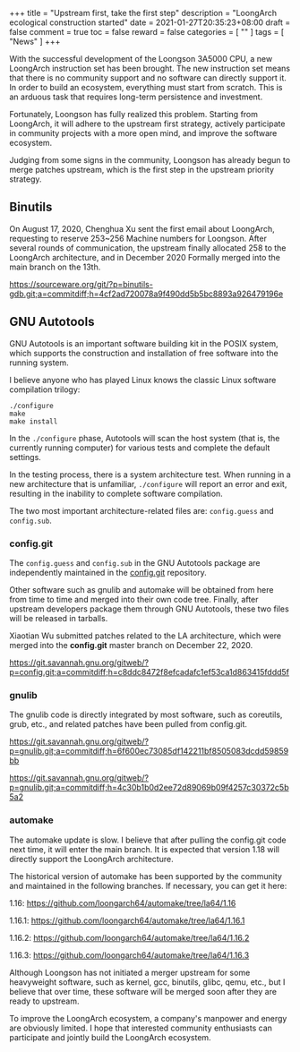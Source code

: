 +++
title = "Upstream first, take the first step"
description = "LoongArch ecological construction started"
date = 2021-01-27T20:35:23+08:00
draft = false
comment = true
toc = false
reward = false
categories = [
  ""
]
tags = [
  "News"
]
+++

With the successful development of the Loongson 3A5000 CPU, a new LoongArch instruction set has been brought. 
The new instruction set means that there is no community support and no software can directly support it.
In order to build an ecosystem, everything must start from scratch. This is an arduous task that requires long-term persistence and investment.

<!--more-->

Fortunately, Loongson has fully realized this problem. Starting from LoongArch, it will adhere to the upstream first strategy, actively participate in community projects with a more open mind, and improve the software ecosystem.

Judging from some signs in the community, Loongson has already begun to merge patches upstream, which is the first step in the upstream priority strategy.

## Binutils

On August 17, 2020, Chenghua Xu sent the first email about LoongArch, requesting to reserve 253~256 Machine numbers for Loongson. After several rounds of communication, the upstream finally allocated 258 to the LoongArch architecture, and in December 2020 Formally merged into the main branch on the 13th.

https://sourceware.org/git/?p=binutils-gdb.git;a=commitdiff;h=4cf2ad720078a9f490dd5b5bc8893a926479196e

## GNU Autotools

GNU Autotools is an important software building kit in the POSIX system, which supports the construction and installation of free software into the running system.

I believe anyone who has played Linux knows the classic Linux software compilation trilogy:


```
./configure
make
make install
```

In the `./configure` phase, Autotools will scan the host system (that is, the currently running computer) for various tests and complete the default settings.

In the testing process, there is a system architecture test. When running in a new architecture that is unfamiliar, `./configure` will report an error and exit, resulting in the inability to complete software compilation.

The two most important architecture-related files are: `config.guess` and `config.sub`.

### config.git

The `config.guess` and `config.sub` in the GNU Autotools package are independently maintained in the [config.git](https://git.savannah.gnu.org/gitweb/?p=config.git;a=summary) repository.

Other software such as gnulib and automake will be obtained from here from time to time and merged into their own code tree. Finally, after upstream developers package them through GNU Autotools, these two files will be released in tarballs.

Xiaotian Wu submitted patches related to the LA architecture, which were merged into the **config.git** master branch on December 22, 2020.

https://git.savannah.gnu.org/gitweb/?p=config.git;a=commitdiff;h=c8ddc8472f8efcadafc1ef53ca1d863415fddd5f

### gnulib

The gnulib code is directly integrated by most software, such as coreutils, grub, etc., and related patches have been pulled from config.git.

https://git.savannah.gnu.org/gitweb/?p=gnulib.git;a=commitdiff;h=6f600ec73085df142211bf8505083dcdd59859bb

https://git.savannah.gnu.org/gitweb/?p=gnulib.git;a=commitdiff;h=4c30b1b0d2ee72d89069b09f4257c30372c5b5a2


### automake

The automake update is slow. I believe that after pulling the config.git code next time, it will enter the main branch. It is expected that version 1.18 will directly support the LoongArch architecture.

The historical version of automake has been supported by the community and maintained in the following branches. If necessary, you can get it here:

1.16: https://github.com/loongarch64/automake/tree/la64/1.16

1.16.1: https://github.com/loongarch64/automake/tree/la64/1.16.1

1.16.2: https://github.com/loongarch64/automake/tree/la64/1.16.2

1.16.3: https://github.com/loongarch64/automake/tree/la64/1.16.3

Although Loongson has not initiated a merger upstream for some heavyweight software, such as kernel, gcc, binutils, glibc, qemu, etc., but I believe that over time, these software will be merged soon after they are ready to upstream.

To improve the LoongArch ecosystem, a company's manpower and energy are obviously limited. I hope that interested community enthusiasts can participate and jointly build the LoongArch ecosystem.

